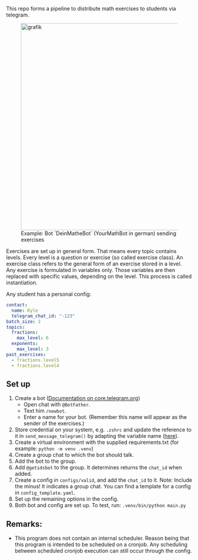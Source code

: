 This repo forms a pipeline to distribute math exercises to students via telegram.

<figure>
    <img width="559" alt="grafik" src="https://github.com/SebastianBehrens/mathchatbot/assets/51058351/c7d9c704-4c44-4dd3-92eb-ebc875bee135">
    <figcaption>Example: Bot `DeinMatheBot` (YourMathBot in german) sending exercises</figcaption>
</figure>

Exercises are set up in general form. That means every topic contains levels.
Every level is a question or exercise (so called exercise class).
An exercise class refers to the general form of an exercise stored in a level.
Any exercise is formulated in variables only. Those variables are then replaced with specific values, depending on the level. This process is called instantiation.

Any student has a personal config:

```yaml
contact:
  name: Kyle
  telegram_chat_id: "-123"
batch_size: 2
topics:
  fractions:
    max_level: 6
  exponents:
    max_level: 3
past_exercises:
  - fractions.level5
  - fractions.level4
```

## Set up

1. Create a bot ([Documentation on core.telegram.org](https://core.telegram.org/bots/tutorial#obtain-your-bot-token))
   - Open chat with `@BotFather`.
   - Text him `/newbot`.
   - Enter a name for your bot. (Remember this name will appear as the sender of the exercises.)
2. Store credential on your system, e.g. `.zshrc` and update the reference to it in `send_message_telegram()` by adapting the variable name ([here](https://github.com/SebastianBehrens/mathchatbot/blob/359d070c99c6ce21c0bf0166ec93c98ee9bc1fcc/scripts/send_message_telegram.py#L10)).
3. Create a virtual environment with the supplied requirements.txt (for example: `python -m venv .venv`)
4. Create a group chat to which the bot should talk.
5. Add the bot to the group.
6. Add `@getidsbot` to the group. It determines returns the `chat_id` when added.
7. Create a config in `configs/valid`, and add the `chat_id` to it. Note: Include the minus! It indicates a group chat. You can find a template for a config in `config_template.yaml`.
8. Set up the remaining options in the config.
9. Both bot and config are set up. To test, run: `.venv/bin/python main.py`

## Remarks:
- This program does not contain an internal scheduler. Reason being that this program is intended to be scheduled on a cronjob. Any scheduling between scheduled cronjob execution can still occur through the config.
